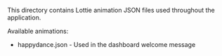 
This directory contains Lottie animation JSON files used throughout the application.

Available animations:
- happydance.json - Used in the dashboard welcome message
